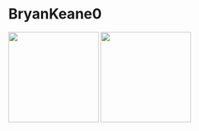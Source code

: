 # BryanKeane0 
<div>
  <img height="180em" src="https://github-readme-stats.vercel.app/api?username=bryankeane0&show_icons=true&theme=dracula&include_all_commits=true&count_private=true" />
  <img height="180em" src="https://github-readme-stats.vercel.app/api/top-langs/?username=bryankeane0&layout=compact&langs_count=16&theme=dracula"/>
</div>


